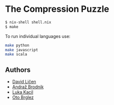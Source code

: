 # The Compression Puzzle

```bash
$ nix-shell shell.nix
$ make
```

To run individual languages use:

```bash
make python
make javascript
make scala
```

## Authors

- [David Ličen](https://github.com/davision)
- [Andraž Brodnik](http://github.com/brodul)
- [Luka Kacil](https://github.com/lknix)
- [Oto Brglez](https://github.com/otobrglez)
